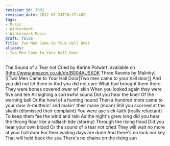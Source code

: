 ```yaml
---
revision_id: 3002
revision_date: 2012-07-24T10:17:48Z
Tags:
- Music
- Wintermark
- Wintermark-Music
draft: false
Title: Two Men Came to Your Hall Door
aliases:
- Two_Men_Came_to_Your_Hall_Door
---
```

The Sound of a Tear not Cried by Karine Polwart, available on [http://www.amazon.co.uk/dp/B004AUSKDK Three Ravens by Malinky]
[[Two Men Came to Your Hall Door|Two men came to your hall door]]
And you did not let them in
And you did not care
What had brought them there
They were bones covered ower wi' skin
When you looked again they were five and ten
All sighing a sorrowful sound
Did you hear the knell
Of the warning bell
Or the howl of a hunting hound
Then a hundred more came to your door
A-mutterin' and makin' their mane (moan)
Still you scorned at the skaith (dismissed their complaint)
You were aye sick-laith (really reluctant)
To keep them fae the wind and rain
As the night's grew long did you hear the throng
Roar like a ralliach tide (stormy)
Through the rising flood
Did you hear your own blood
Or the sound of a tear not cried
They will wait no more at your hall door
For their waiting days are done
And there's no lock nor key
That will hold back the sea
There's no chains on the rising sun